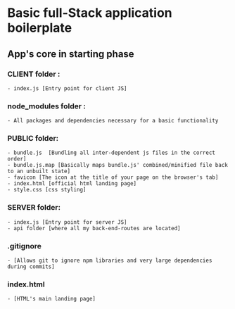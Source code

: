# Basic full-Stack application boilerplate

## App's core in starting phase 

 ### CLIENT folder : 
    - index.js [Entry point for client JS]


### node_modules folder : 
    - All packages and dependencies necessary for a basic functionality 

### PUBLIC folder: 
    - bundle.js  [Bundling all inter-dependent js files in the correct order]
    - bundle.js.map [Basically maps bundle.js' combined/minified file back to an unbuilt state]
    - favicon [The icon at the title of your page on the browser's tab]
    - index.html [official html landing page]
    - style.css [css styling]

### SERVER folder: 

    - index.js [Entry point for server JS]
    - api folder [where all my back-end-routes are located] 

### .gitignore 

    - [Allows git to ignore npm libraries and very large dependencies during commits] 

### index.html 

    - [HTML's main landing page]